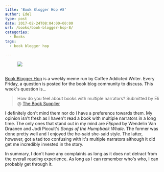 ```yaml
---
title: 'Book Blogger Hop #8'
author: Edel
type: post
date: 2017-02-24T08:04:00+00:00
url: /books/book-blogger-hop-8/
categories:
  - Books
tags:
  - book blogger hop

---
```

<figure><a rel="_nofollow" href="http://www.coffeeaddictedwriter.com/p/blog-page.html"><img src="https://i1.wp.com/3.bp.blogspot.com/-2bKizvp-A9w/WEjGAM4OjJI/AAAAAAAAV50/nU3xHQNtvSQQ8dRsB8OueG061E99KPrYACLcB/s1600/Book%2BBlogger%2BHop%2B%2528Final%2529.png?w=663&#038;ssl=1" data-recalc-dims="1" /></a></figure> 

<a rel="_nofollow" href="http://www.coffeeaddictedwriter.com/p/blog-page.html"></a>

<a rel="_nofollow" href="http://www.coffeeaddictedwriter.com/p/blog-page.html"><br /> </a><a rel="_nofollow" href="http://www.coffeeaddictedwriter.com/p/blog-page.html">Book Blogger Hop</a> is a weekly meme run by Coffee Addicted Writer. Every Friday, a question is posted for the book blog community to discuss. This week's question is&#8230;

> How do you feel about books with multiple narrators? Submitted by Eli @ [The Book Supplier][1]

I definitely don't mind them nor do I have a preference towards them. My opinion isn't fresh as I haven't read a book with multiple narrators in a long time. The only ones that stand out in my mind are _Flipped_ by Wendelin Van Draanen and Jodi Picoult's _Songs of the Humpback Whale_. The former was done pretty well and I enjoyed the he-said she-said style. The latter, however, got a tad too confusing with it's multiple narrators although it did get me incredibly invested in the story.

In summary, I don't have any complaints as long as it does not detract from the overall reading experience. As long as I can remember who's who, I can probably get through it.

 [1]: http://thebooksupplier.com/